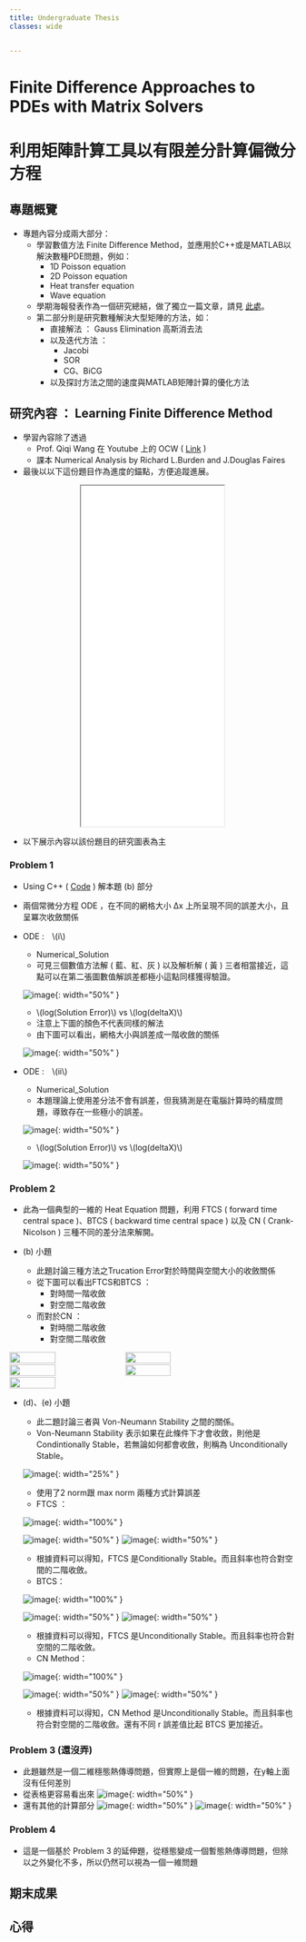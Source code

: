 ```yaml
---
title: Undergraduate Thesis 
classes: wide


---
```


# Finite Difference Approaches to PDEs with Matrix Solvers

# 利用矩陣計算工具以有限差分計算偏微分方程

## 專題概覽

- 專題內容分成兩大部分：  
    - 學習數值方法 Finite Difference Method，並應用於C++或是MATLAB以解決數種PDE問題，例如：
        - 1D Poisson equation
        - 2D Poisson equation
        - Heat transfer equation
        - Wave equation
    - 學期海報發表作為一個研究總結，做了獨立一篇文章，請見 [此處](/projects/Thermal_Flow_Simulation/)。
    - 第二部分則是研究數種解決大型矩陣的方法，如：
        - 直接解法 ： Gauss Elimination 高斯消去法
        - 以及迭代方法 ：
            - Jacobi
            - SOR
            - CG、BiCG
        - 以及探討方法之間的速度與MATLAB矩陣計算的優化方法

## 研究內容 ： Learning Finite Difference Method

- 學習內容除了透過
    - Prof. Qiqi Wang 在 Youtube 上的 OCW ( [Link](https://www.youtube.com/playlist?list=PLcTpn5-ROA4xkuVzXOqIccUVyhzGUN9dw) )
    - 課本 Numerical Analysis by Richard L.Burden and J.Douglas Faires
- 最後以以下這份題目作為進度的錨點，方便追蹤進展。

<div style="text-align: center;">
    <iframe src="/assets/undergrad_thesis/FD_problems.pdf" width="50%" height="600px"></iframe>
</div>

- 以下展示內容以該份題目的研究圖表為主

### Problem 1

- Using C++ ( [Code](https://github.com/orangeistoxic/Undergrad_Thesis_Heat_Transfer/tree/main/P1) ) 解本題 (b) 部分
- 兩個常微分方程 ODE ，在不同的網格大小 ∆x 上所呈現不同的誤差大小，且呈冪次收斂關係

- ODE :　\\(i\\)

    - Numerical_Solution
    - 可見三個數值方法解 ( 藍、紅、灰 ) 以及解析解 ( 黃 ) 三者相當接近，這點可以在第二張圖數值解誤差都極小這點同樣獲得驗證。

    ![image](/assets/undergrad_thesis/P1_i_1.png){: width="50%" }

    - \\(log(Solution Error)\\) vs \\(log(deltaX)\\) 
    - 注意上下圖的顏色不代表同樣的解法
    - 由下圖可以看出，網格大小與誤差成一階收斂的關係

    ![image](/assets/undergrad_thesis/P1_i_2.png){: width="50%" }

- ODE :　\\(ii\\)

    - Numerical_Solution
    - 本題理論上使用差分法不會有誤差，但我猜測是在電腦計算時的精度問題，導致存在一些極小的誤差。

    ![image](/assets/undergrad_thesis/P1_ii_1.png){: width="50%" }

    - \\(log(Solution Error)\\) vs \\(log(deltaX)\\)

    ![image](/assets/undergrad_thesis/P1_ii_2.png){: width="50%" }

### Problem 2

- 此為一個典型的一維的 Heat Equation 問題，利用 FTCS ( forward time central space )、BTCS ( backward time central space ) 以及 CN ( Crank-Nicolson ) 三種不同的差分法來解開。    

- (b) 小題
    - 此題討論三種方法之Trucation Error對於時間與空間大小的收斂關係
    - 從下圖可以看出FTCS和BTCS ：
        - 對時間一階收斂
        - 對空間二階收斂
    - 而對於CN ：
        - 對時間二階收斂
        - 對空間二階收斂

<div style="display: flex; flex-wrap: wrap; gap: 2px;">
    <img src="/assets/undergrad_thesis/P2_b_1.jpg" style="width: 40%;" />
    <img src="/assets/undergrad_thesis/P2_b_2.jpg" style="width: 40%;" />
    <img src="/assets/undergrad_thesis/P2_b_3.jpg" style="width: 40%;" />
    <img src="/assets/undergrad_thesis/P2_b_4.jpg" style="width: 40%;" />
    <img src="/assets/undergrad_thesis/P2_b_5.jpg" style="width: 40%;" />
</div>



- (d)、(e) 小題

    - 此二題討論三者與 Von-Neumann Stability 之間的關係。
    - Von-Neumann Stability 表示如果在此條件下才會收斂，則他是 Condintionally Stable，若無論如何都會收斂，則稱為 Unconditionally Stable。

    ![image](/assets/undergrad_thesis/P2_d_von.png){: width="25%" }

    - 使用了2 norm跟 max norm 兩種方式計算誤差
    - FTCS ：

    ![image](/assets/undergrad_thesis/P2_d_1.png){: width="100%" }

    ![image](/assets/undergrad_thesis/P2_d_2.png){: width="50%" }
    ![image](/assets/undergrad_thesis/P2_d_3.png){: width="50%" }

    - 根據資料可以得知，FTCS 是Conditionally Stable。而且斜率也符合對空間的二階收斂。
    - BTCS：

    ![image](/assets/undergrad_thesis/P2_e_1.png){: width="100%" }

    ![image](/assets/undergrad_thesis/P2_e_2.png){: width="50%" }
    ![image](/assets/undergrad_thesis/P2_e_3.png){: width="50%" }

    - 根據資料可以得知，FTCS 是Unconditionally Stable。而且斜率也符合對空間的二階收斂。
    - CN Method：

    ![image](/assets/undergrad_thesis/P2_e_4.png){: width="100%" }

    ![image](/assets/undergrad_thesis/P2_e_5.png){: width="50%" }
    ![image](/assets/undergrad_thesis/P2_e_6.png){: width="50%" }

    - 根據資料可以得知，CN Method 是Unconditionally Stable。而且斜率也符合對空間的二階收斂。還有不同 r 誤差值比起 BTCS 更加接近。
    

### Problem 3 (還沒弄)

- 此題雖然是一個二維穩態熱傳導問題，但實際上是個一維的問題，在y軸上面沒有任何差別
- 從表格更容易看出來
![image](/assets/undergrad_thesis/P3_1.png){: width="50%" }
- 還有其他的計算部分
![image](/assets/undergrad_thesis/P3_2.png){: width="50%" }
![image](/assets/undergrad_thesis/P3_3.png){: width="50%" }

### Problem 4 

- 這是一個基於 Problem 3 的延伸題，從穩態變成一個暫態熱傳導問題，但除以之外變化不多，所以仍然可以視為一個一維問題



## 期末成果

## 心得